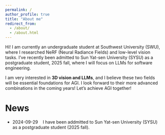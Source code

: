 ```yaml
---
permalink: /
author_profile: true
title: "About me"
redirect_from: 
  - /about/
  - /about.html
---
```

  Hi! I am currently an undergraduate student at Southwest University (SWU), where I researched NeRF (Neural Radiance Fields) and low-level vision tasks. I’ve recently been admitted to Sun Yat-sen University (SYSU) as a postgraduate student, 2025 fall, where I will focus on LLMs for software engineering. 
  
I am very interested in **3D vision and LLMs**, and I believe these two fields will be essential foundations for AGI. I look forward to their more advanced combinations in the coming years! Let’s achieve AGI together!


News
======
* 2024-09-29  &nbsp;&nbsp; I have been addmitted to Sun Yat-sen University (SYSU) as a postgraduate student (2025 fall).
